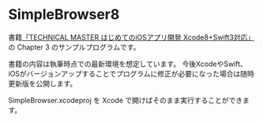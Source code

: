 # SimpleBrowser8

書籍[「TECHNICAL MASTER はじめてのiOSアプリ開発 Xcode8+Swift3対応」](http://amzn.to/2mgmITW) の Chapter 3 のサンプルプログラムです。

書籍の内容は執筆時点での最新環境を想定しています。
今後XcodeやSwift、iOSがバージョンアップすることでプログラムに修正が必要になった場合は随時更新版を公開します。

SimpleBrowser.xcodeproj を Xcode で開けばそのまま実行することができます。
